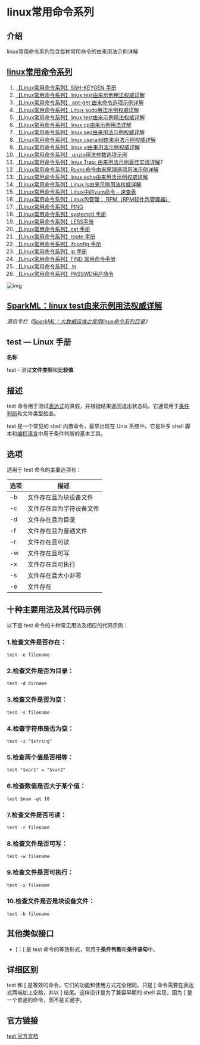 # linux常用命令系列

## 介绍
linux常用命令系列包含每种常用命令的由来用法示例详解

 
## [linux常用命令系列](https://zhuanlan.zhihu.com/p/690059861/)

1. [【Linux常用命令系列】SSH-KEYGEN 手册](https://zhuanlan.zhihu.com/p/696004618)
2. [【Linux常用命令系列】linux test由来示例用法权威详解](https://zhuanlan.zhihu.com/p/666662935)
3. [【Linux常用命令系列】 apt-get 由来命令选项示例详解](https://zhuanlan.zhihu.com/p/682095213)
4. [【Linux常用命令系列】Linux sudo用法示例权威详解](https://zhuanlan.zhihu.com/p/666471591)
5. [【Linux常用命令系列】linux test由来示例用法权威详解](https://zhuanlan.zhihu.com/p/666662935)
6. [【Linux常用命令系列】linux cp由来示例用法详解](https://zhuanlan.zhihu.com/p/666660725)
7. [【Linux常用命令系列】linux sed由来用法示例权威详解](https://zhuanlan.zhihu.com/p/666661176)
8. [【Linux常用命令系列】linux useradd由来用法示例权威详解](https://zhuanlan.zhihu.com/p/666661963)
9. [【Linux常用命令系列】linux vi由来用法示例权威详解](https://zhuanlan.zhihu.com/p/666662475)
10. [【Linux常用命令系列】 unzip用法参数选项示例](https://zhuanlan.zhihu.com/p/682600829)
11. [【Linux常用命令系列】linux Trap: 由来用法示例最佳实践详解](https://zhuanlan.zhihu.com/p/666871419)?
12. [【Linux常用命令系列】Rsync命令由来原理选项用法示例详解](https://zhuanlan.zhihu.com/p/666871567)
13. [【Linux常用命令系列】linux echo由来用法示例权威详解](https://zhuanlan.zhihu.com/p/666660402)
14. [【Linux常用命令系列】Linux ls由来示例用法权威详解](https://zhuanlan.zhihu.com/p/666661004)
15. [【Linux常用命令系列】Linux中的yum命令 - 速查表](https://zhuanlan.zhihu.com/p/695991734)
16. [【Linux常用命令系列】Linux包管理： RPM（RPM软件包管理器）](https://zhuanlan.zhihu.com/p/696001489)
17. [【Linux常用命令系列】PING](https://zhuanlan.zhihu.com/p/696002559)
18. [【Linux常用命令系列】systemctl 手册](https://zhuanlan.zhihu.com/p/696010838)
19. [【Linux常用命令系列】LESS手册](https://zhuanlan.zhihu.com/p/696026369)
20. [【Linux常用命令系列】cat 手册](https://zhuanlan.zhihu.com/p/696028958)
21. [【Linux常用命令系列】route 手册](https://zhuanlan.zhihu.com/p/696071847)
22. [【Linux常用命令系列】ifconfig 手册](https://zhuanlan.zhihu.com/p/696090383)
23. [【Linux常用命令系列】ip 手册](https://zhuanlan.zhihu.com/p/696089843)
24. [【Linux常用命令系列】FIND  常用命令手册](https://zhuanlan.zhihu.com/p/708041770)
25. [【Linux常用命令系列】 ln](https://zhuanlan.zhihu.com/p/711835949)
26. [【Linux常用命令系列】PASSWD用户命令](https://zhuanlan.zhihu.com/p/711836515)



 
![img](https://pic3.zhimg.com/80/v2-92b4c936fadf5d184ca3d659fa161010_720w.webp)

## [SparkML：linux test由来示例用法权威详解](https://zhuanlan.zhihu.com/p/666662935/)

*源自专栏《[SparkML：大数据运维之常用linux命令系列目录](https://zhuanlan.zhihu.com/p/690059861/)》*

## **test — Linux 手册**

**名称**

test - 测试**文件类型**和**比较值**

## **描述**

test 命令用于测试[表达式](https://zhida.zhihu.com/search?q=表达式&zhida_source=entity&is_preview=1)的真假，并根据结果返回退出状态码。它通常用于[条件判断](https://zhida.zhihu.com/search?q=条件判断&zhida_source=entity&is_preview=1)和文件类型检查。

test 是一个常见的 shell 内置命令，最早出现在 Unix 系统中。它是许多 shell 脚本和[编程语言](https://zhida.zhihu.com/search?q=编程语言&zhida_source=entity&is_preview=1)中用于条件判断的基本工具。

## **选项**

适用于 test 命令的主要选项有：

| 选项 | 描述                     |
| ---- | ------------------------ |
| -b   | 文件存在且为块设备文件   |
| -c   | 文件存在且为字符设备文件 |
| -d   | 文件存在且为目录         |
| -f   | 文件存在且为普通文件     |
| -r   | 文件存在且可读           |
| -w   | 文件存在且可写           |
| -x   | 文件存在且可执行         |
| -s   | 文件存在且大小非零       |
| -e   | 文件存在                 |

## **十种主要用法及其代码示例**

以下是 test 命令的十种常见用法及相应的代码示例：

### 1.检查文件是否存在：

```text
test -e filename
```

### 2.检查文件是否为目录：

```text
test -d dirname
```

### 3.检查文件是否为空：

```text
test -s filename
```

### 4.检查**字符串是否为空**：

```text
test -z "$string"
```

### 5.检查两个值是否相等：

```text
test "$var1" = "$var2"
```

### 6.检查数值是否大于某个值：

```text
test $num -gt 10
```

### 7.检查文件是否可读：

```text
test -r filename
```

### 8.检查文件是否可写：

```text
test -w filename
```

### 9.检查文件是否可执行：

```text
test -x filename
```

### 10.检查文件是否是块设备文件：

```text
test -b filename
```

## **其他类似接口**

- [：[ 是 test 命令的等效形式，常用于**条件判断**和**条件语句**中。

## **详细区别**

test 和 [ 是等效的命令，它们的功能和使用方式完全相同。只是 [ 命令需要在表达式两端加上空格，并以 ] 结尾。这样设计是为了兼容早期的 shell 实现，因为 [ 是一个普通的命令，而不是关键字。

## **官方链接**

[test 官方文档](https://link.zhihu.com/?target=https%3A//www.gnu.org/software/coreutils/manual/html_node/test-invocation.html)


